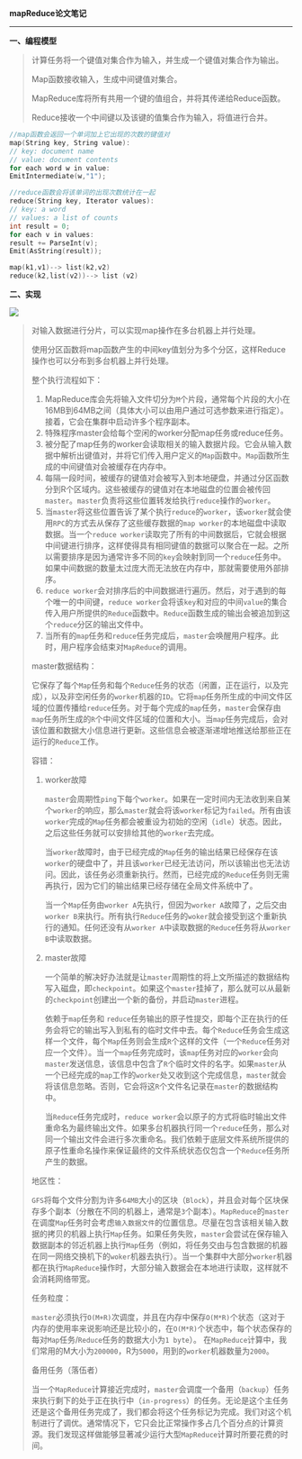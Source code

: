 **mapReduce论文笔记**

---------------------------

**一、编程模型**

> 计算任务将一个键值对集合作为输入，并生成一个键值对集合作为输出。
>
> Map函数接收输入，生成中间键值对集合。
>
> MapReduce库将所有共用一个键的值组合，并将其传递给Reduce函数。
>
> Reduce接收一个中间键以及该键的值集合作为输入，将值进行合并。

```c
//map函数会返回一个单词加上它出现的次数的键值对
map(String key, String value):
// key: document name
// value: document contents
for each word w in value:
EmitIntermediate(w,"1");

//reduce函数会将该单词的出现次数统计在一起
reduce(String key, Iterator values):
// key: a word
// values: a list of counts
int result = 0;
for each v in values:
result += ParseInt(v);
Emit(AsString(result));

map(k1,v1)--> list(k2,v2)
reduce(k2,list(v2))--> list (v2)
```

**二、实现**

![](C:%5CUsers%5C18048%5CPictures%5C1-1608709719508.PNG)

> 对输入数据进行分片，可以实现map操作在多台机器上并行处理。
>
> 使用分区函数将map函数产生的中间key值划分为多个分区，这样Reduce操作也可以分布到多台机器上并行处理。
>
> 整个执行流程如下：
>
> 1. MapReduce库会先将输入文件切分为`M`个片段，通常每个片段的大小在16MB到64MB之间（具体大小可以由用户通过可选参数来进行指定）。接着，它会在集群中启动许多个程序副本。
> 2. 特殊程序master会给每个空闲的worker分配map任务或reduce任务。
> 3. 被分配了map任务的worker会读取相关的输入数据片段。它会从输入数据中解析出键值对，并将它们传入用户定义的`Map`函数中。`Map`函数所生成的中间键值对会被缓存在内存中。
> 4. 每隔一段时间，被缓存的键值对会被写入到本地硬盘，并通过分区函数分到R个区域内。这些被缓存的键值对在本地磁盘的位置会被传回`master`。`master`负责将这些位置转发给执行`reduce`操作的`worker`。
> 5. 当`master`将这些位置告诉了某个执行`reduce`的`worker`，该`worker`就会使用`RPC`的方式去从保存了这些缓存数据的`map worker`的本地磁盘中读取数据。当一个`reduce worker`读取完了所有的中间数据后，它就会根据中间键进行排序，这样使得具有相同键值的数据可以聚合在一起。之所以需要排序是因为通常许多不同的`key`会映射到同一个`reduce`任务中。如果中间数据的数量太过庞大而无法放在内存中，那就需要使用外部排序。
> 6. `reduce worker`会对排序后的中间数据进行遍历。然后，对于遇到的每个唯一的中间键，`reduce worker`会将该`key`和对应的中间`value`的集合传入用户所提供的`Reduce`函数中。`Reduce`函数生成的输出会被追加到这个`reduce`分区的输出文件中。
> 7. 当所有的`map`任务和`reduce`任务完成后，`master`会唤醒用户程序。此时，用户程序会结束对`MapReduce`的调用。
>
> master数据结构：
>
> 它保存了每个`Map`任务和每个`Reduce`任务的状态（闲置，正在运行，以及完成），以及非空闲任务的`worker`机器的`ID`。它将`map`任务所生成的中间文件区域的位置传播给`reduce`任务。对于每个完成的`map`任务，`master`会保存由`map`任务所生成的`R`个中间文件区域的位置和大小。当`map`任务完成后，会对该位置和数据大小信息进行更新。这些信息会被逐渐递增地推送给那些正在运行的`Reduce`工作。
>
> 容错：
>
> 1. worker故障
>
>    `master`会周期性`ping`下每个`worker`。如果在一定时间内无法收到来自某个`worker`的响应，那么`master`就会将该`worker`标记为`failed`。所有由该`worker`完成的`Map`任务都会被重设为初始的空闲（`idle`）状态。因此，之后这些任务就可以安排给其他的`worker`去完成。
>
>    当`worker`故障时，由于已经完成的`Map`任务的输出结果已经保存在该`worker`的硬盘中了，并且该`worker`已经无法访问，所以该输出也无法访问。因此，该任务必须重新执行。然而，已经完成的`Reduce`任务则无需再执行，因为它们的输出结果已经存储在全局文件系统中了。
>
>    当一个`Map`任务由`worker A`先执行，但因为`worker A`故障了，之后交由`worker B`来执行。所有执行`Reduce`任务的`woker`就会接受到这个重新执行的通知。任何还没有从`worker A`中读取数据的`Reduce`任务将从`worker B`中读取数据。
>
> 2. master故障
>
>    一个简单的解决好办法就是让`master`周期性的将上文所描述的数据结构写入磁盘，即`checkpoint`。如果这个`master`挂掉了，那么就可以从最新的`checkpoint`创建出一个新的备份，并启动`master`进程。
>
>    
>
>    依赖于`map`任务和 `reduce`任务输出的原子性提交，即每个正在执行的任务会将它的输出写入到私有的临时文件中去。每个`Reduce`任务会生成这样一个文件，每个`Map`任务则会生成`R`个这样的文件（一个`Reduce`任务对应一个文件）。当一个`map`任务完成时，该`map`任务对应的`worker`会向`master`发送信息，该信息中包含了`R`个临时文件的名字。如果`master`从一个已经完成的`map`工作的`worker`处又收到这个完成信息，`master`就会将该信息忽略。否则，它会将这`R`个文件名记录在`master`的数据结构中。
>
>    当`Reduce`任务完成时，`reduce worker`会以原子的方式将临时输出文件重命名为最终输出文件。如果多台机器执行同一个`reduce`任务，那么对同一个输出文件会进行多次重命名。我们依赖于底层文件系统所提供的原子性重命名操作来保证最终的文件系统状态仅包含一个`Reduce`任务所产生的数据。
>
> 地区性：
>
> `GFS`将每个文件分割为许多`64MB`大小的区块（`Block`），并且会对每个区块保存多个副本（分散在不同的机器上，通常是`3`个副本）。`MapReduce`的`master`在调度`Map`任务时会考虑`输入数据文件`的位置信息。尽量在包含该相关输入数据的拷贝的机器上执行`Map`任务。如果任务失败，`master`会尝试在保存输入数据副本的邻近机器上执行`Map`任务（例如，将任务交由与包含数据的机器在同一网络交换机下的`woker`机器去执行）。当一个集群中大部分`worker`机器都在执行`MapReduce`操作时，大部分输入数据会在本地进行读取，这样就不会消耗网络带宽。
>
>  任务粒度：
>
> `master`必须执行`O(M+R)`次调度，并且在内存中保存`O(M*R)`个状态（这对于内存的使用率来说影响还是比较小的，在`O(M*R)`个状态中，每个状态保存的每对`Map`任务/`Reduce`任务的数据大小为`1 byte`）。	在`MapReduce`计算中，我们常用的M大小为`200000`，R为`5000`，用到的`worker`机器数量为`2000`。
>
> 备用任务（落伍者）
>
> 当一个`MapReduce`计算接近完成时，`master`会调度一个备用（`backup`）任务来执行剩下的处于正在执行中（`in-progress`）的任务。无论是这个主任务还是这个备用任务完成了，我们都会将这个任务标记为完成。我们对这个机制进行了调优。通常情况下，它只会比正常操作多占几个百分点的计算资源。我们发现这样做能够显著减少运行大型`MapReduce`计算时所要花费的时间。



